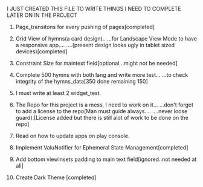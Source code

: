 I JUST CREATED THIS FILE TO WRITE THINGS I NEED TO COMPLETE LATER ON 
IN THE PROJECT

1. Page_transitons for every pushing of pages[completed]

2. Grid View of hymns(a card design).. 
...for Landscape View Mode to have a responsive app....
....(present design looks ugly in tablet sized devices)[completed]

3. Constraint Size for maintext field[optional...might not be needed]

4. Complete 500 hymns with both lang and write more test...
...to check integrity of the hymns_data[350 done remaining 150]

5. I must write at least 2 widget_test.
 
6. The Repo for this project is a mess, I need to work on it...
...don't forget to add a license to the repo(Man must guide always....
....never loose guard).[License added but there is still alot of work to be done on the repo]

7. Read on how to update apps on play console.

8. Implement ValuNotifier for Ephemeral State Management[completed]


9. Add bottom viewInsets padding to main text field[ignored..not needed at all]

10. Create Dark Theme [completed]
